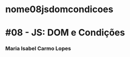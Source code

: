 # nome08jsdomcondicoes 

# #08 - JS: DOM e Condições

### Maria Isabel Carmo Lopes

[comment]: <> (Maria Isabel Carmo Lopes) 

